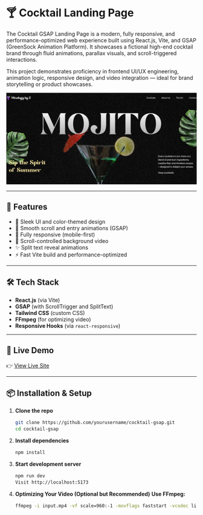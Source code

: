 # 🍸 Cocktail Landing Page

The Cocktail GSAP Landing Page is a modern, fully responsive, and performance-optimized web experience built using React.js, Vite, and GSAP (GreenSock Animation Platform). It showcases a fictional high-end cocktail brand through fluid animations, parallax visuals, and scroll-triggered interactions.

This project demonstrates proficiency in frontend UI/UX engineering, animation logic, responsive design, and video integration — ideal for brand storytelling or product showcases.

![Hero Preview](./Hero.jpg)


---

## 🚀 Features

- 🎨 Sleek UI and color-themed design
- 💫 Smooth scroll and entry animations (GSAP)
- 📱 Fully responsive (mobile-first)
- 🎥 Scroll-controlled background video
- ✨ Split text reveal animations
- ⚡️ Fast Vite build and performance-optimized

---

## 🛠️ Tech Stack

- **React.js** (via Vite)
- **GSAP** (with ScrollTrigger and SplitText)
- **Tailwind CSS** (custom CSS)
- **FFmpeg** (for optimizing video)
- **Responsive Hooks** (via `react-responsive`)

---

## 📸 Live Demo

👉 [View Live Site](https://mixologybyz.vercel.app/)

---

## 📦 Installation & Setup

1. **Clone the repo**
   ```bash
   git clone https://github.com/yourusername/cocktail-gsap.git
   cd cocktail-gsap
2. **Install dependencies**

   ```bash
   npm install
   ```
3. **Start development server**

   ```bash
   npm run dev
   Visit http://localhost:5173
   ```

4. **Optimizing Your Video (Optional but Recommended)**
   **Use FFmpeg:**
   ```bash
   ffmpeg -i input.mp4 -vf scale=960:-1 -movflags faststart -vcodec libx264 -crf 20 -g 1 -pix_fmt yuv420p output.mp4
   ```
